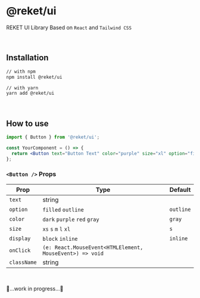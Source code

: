 # @reket/ui

REKET UI Library Based on `React` and `Tailwind CSS`

<br />

## Installation

```sh
// with npm
npm install @reket/ui

// with yarn
yarn add @reket/ui
```

<br />

## How to use

```jsx
import { Button } from '@reket/ui';

const YourComponent = () => {
  return <Button text="Button Text" color="purple" size="xl" option="filled" />;
};
```

### `<Button />` Props

| **Prop**    | **Type**                                                 | **Default** |
| ----------- | -------------------------------------------------------- | ----------- |
| `text`      | string                                                   |             |
| `option`    | `filled` `outline`                                       | `outline`   |
| `color`     | `dark` `purple` `red` `gray`                             | `gray`      |
| `size`      | `xs` `s` `m` `l` `xl`                                    | `s`         |
| `display`   | `block` `inline`                                         | `inline`    |
| `onClick`   | `(e: React.MouseEvent<HTMLElement, MouseEvent>) => void` |             |
| `className` | string                                                   |             |

<br />

🚧...work in progress...🚧
